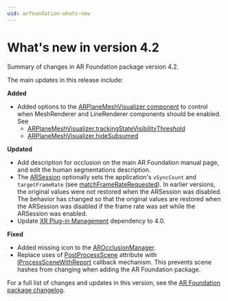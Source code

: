 ```yaml
---
uid: arfoundation-whats-new
---
```

# What's new in version 4.2

Summary of changes in AR Foundation package version 4.2.

The main updates in this release include:

**Added**

- Added options to the [ARPlaneMeshVisualizer component](xref:UnityEngine.XR.ARFoundation.ARPlaneMeshVisualizer) to control when MeshRenderer and LineRenderer components should be enabled. See
  - [ARPlaneMeshVisualizer.trackingStateVisibilityThreshold](xref:UnityEngine.XR.ARFoundation.ARPlaneMeshVisualizer.trackingStateVisibilityThreshold)
  - [ARPlaneMeshVisualizer.hideSubsumed](xref:UnityEngine.XR.ARFoundation.ARPlaneMeshVisualizer.hideSubsumed)

**Updated**

- Add description for occlusion on the main AR Foundation manual page, and edit the human segmentations description.
- The [ARSession](xref:UnityEngine.XR.ARFoundation.ARSession) optionally sets the application's `vSyncCount` and `targetFrameRate` (see [matchFrameRateRequested](xref:UnityEngine.XR.ARFoundation.ARSession.matchFrameRateRequested)). In earlier versions, the original values were not restored when the ARSession was disabled. The behavior has changed so that the original values are restored when the ARSession was disabled if the frame rate was set while the ARSession was enabled.
- Update [XR Plug-in Management](https://docs.unity3d.com/Packages/com.unity.xr.management@4.0) dependency to 4.0.

**Fixed**

- Added missing icon to the [AROcclusionManager](xref:UnityEngine.XR.ARFoundation.AROcclusionManager).
- Replace uses of [PostProcessScene](xref:UnityEditor.Callbacks.PostProcessSceneAttribute) attribute with [IProcessSceneWithReport](xref:UnityEditor.Build.IProcessSceneWithReport) callback mechanism. This prevents scene hashes from changing when adding the AR Foundation package.

For a full list of changes and updates in this version, see the [AR Foundation package changelog](xref:arfoundation-changelog).
